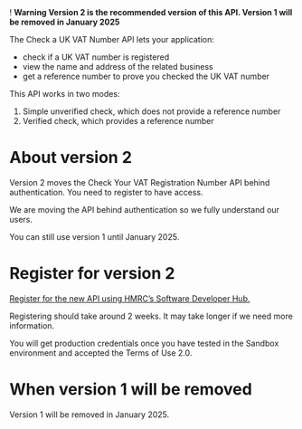 <div class="govuk-warning-text">
  <span class="govuk-warning-text__icon" aria-hidden="true">!</span>
  <strong class="govuk-warning-text__text">
    <span class="govuk-visually-hidden">Warning</span>
    Version 2 is the recommended version of this API. Version 1 will be removed in January 2025
  </strong>
</div>
    
The Check a UK VAT Number API lets your application:

* check if a UK VAT number is registered
* view the name and address of the related business
* get a reference number to prove you checked the UK VAT number

This API works in two modes:

1. Simple unverified check, which does not provide a reference number
2. Verified check, which provides a reference number
    
# About version 2
Version 2 moves the Check Your VAT Registration Number API behind authentication. You need to register to have access.
    
We are moving the API behind authentication so we fully understand our users.
    
You can still use version 1 until January 2025.
    
# Register for version 2
[Register for the new API using HMRC’s Software Developer Hub.](https://developer.service.hmrc.gov.uk/api-documentation/docs/using-the-hub)
    
Registering should take around 2 weeks. It may take longer if we need more information.
    
You will get production credentials once you have tested in the Sandbox environment and accepted the Terms of Use 2.0.
    
# When version 1 will be removed
Version 1 will be removed in January 2025.